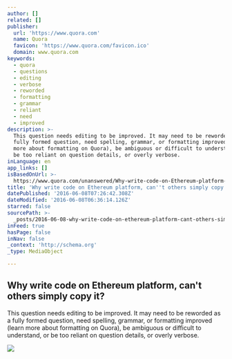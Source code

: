 ```yaml
---
author: []
related: []
publisher:
  url: 'https://www.quora.com'
  name: Quora
  favicon: 'https://www.quora.com/favicon.ico'
  domain: www.quora.com
keywords:
  - quora
  - questions
  - editing
  - verbose
  - reworded
  - formatting
  - grammar
  - reliant
  - need
  - improved
description: >-
  This question needs editing to be improved. It may need to be reworded as a
  fully formed question, need spelling, grammar, or formatting improved (learn
  more about formatting on Quora), be ambiguous or difficult to understand, or
  be too reliant on question details, or overly verbose.
inLanguage: en
app_links: []
isBasedOnUrl: >-
  https://www.quora.com/unanswered/Why-write-code-on-Ethereum-platform-cant-others-simply-copy-it
title: 'Why write code on Ethereum platform, can''t others simply copy it?'
datePublished: '2016-06-08T07:26:42.308Z'
dateModified: '2016-06-08T06:36:14.126Z'
starred: false
sourcePath: >-
  _posts/2016-06-08-why-write-code-on-ethereum-platform-cant-others-simply-cop.md
inFeed: true
hasPage: false
inNav: false
_context: 'http://schema.org'
_type: MediaObject

---
```

<article style=""><h1>Why write code on Ethereum platform, can't others simply copy it?</h1><p>This question needs editing to be improved. It may need to be reworded as a fully formed question, need spelling, grammar, or formatting improved (learn more about formatting on Quora), be ambiguous or difficult to understand, or be too reliant on question details, or overly verbose.</p><img src="https://qsf.is.quoracdn.net/-images.new_grid.fb_share_default.pnge6dde9cfa6e03c43.png" /></article>